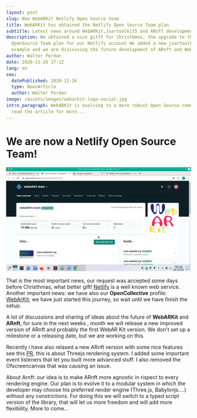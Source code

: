 ```yaml
---
layout: post
slug: New WebARKit Netlify Open Source team
title: WebARKit has obtained the Netlify Open Source Team plan
subtitle: Latest news around WebARKit,Jsartoolkit5 and ARnft development
description: We obtained a nice gitft for Christhmas, the upgrade to the
  OpenSource Team plan for our Netlify account We added a new jsartoolkit5
  example and we are discussing the future development of ARnft and WebARKit.
author: Walter Perdan
date: 2020-12-26 17:12
lang: en
seo:
  datePublished: 2020-12-26
  type: NewsArticle
  author: Walter Perdan
image: /assets/images/webarkit-logo-social.jpg
intro_paragraph: WebARKit is evolving to a more robust Open Source community,
  read the article for more...
---
```

# We are now a Netlify Open Source Team!

![Webarkit Netlify Open Source Team](/assets/images/uploads/webar_kit_netlify_open_source_team.jpg "Screenshot fo the board for the WebARKit Netlify Open Source Team.")

That is the most important news, our request was accepted some days before Christhmas, what better gift! [Netlify](https://www.netlify.com/) is a well known web service. Another important news: we have also our **OpenCollective** profile: [WebArKit](https://opencollective.com/webarkit); we have just started this journey, so wait until we have finish the setup.

A lot of discussions and sharing of ideas about the future of **WebARKit** and **ARnft**, for sure in the next weeks , month we will release a new improved version of ARnft and probably the first WebAR Kit version. We don't set up a milestone or a releasing date, but we are working on this. 

Recently i have also relased a new ARnft version with some nice features see this [PR](https://github.com/webarkit/ARnft/pull/154), this is about Threejs rendering system. I added some important event listeners that let you built more advanced stuff. I also removed the Ofscreencanvas that was causing an issue. 

About Arnft: our idea is to make ARnft more agnostic in rispect to every rendering engine. Our plan is to evolve it to a modular system in which the developer may choose his preferred render engine (Three.js, Babylonjs....) without any constrictions. For doing this we will switch to a typed script version of the library, that will let us more freedom and will add more flexibility. More to come...